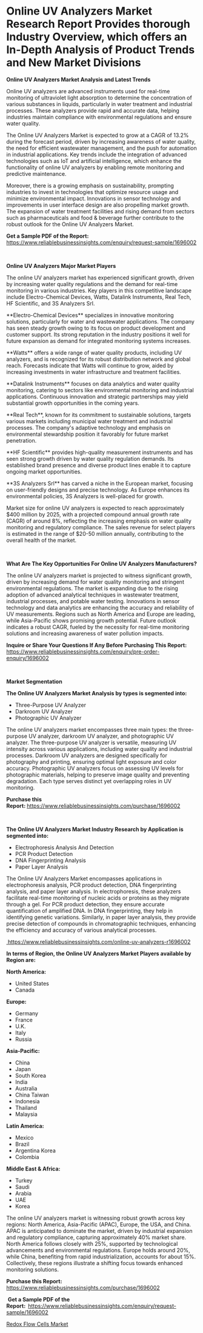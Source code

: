 <p><h1>Online UV Analyzers Market Research Report Provides thorough Industry Overview, which offers an In-Depth Analysis of Product Trends and New Market Divisions</h1></p><p><strong>Online UV Analyzers Market Analysis and Latest Trends</strong></p>
<p><p>Online UV analyzers are advanced instruments used for real-time monitoring of ultraviolet light absorption to determine the concentration of various substances in liquids, particularly in water treatment and industrial processes. These analyzers provide rapid and accurate data, helping industries maintain compliance with environmental regulations and ensure water quality.</p><p>The Online UV Analyzers Market is expected to grow at a CAGR of 13.2% during the forecast period, driven by increasing awareness of water quality, the need for efficient wastewater management, and the push for automation in industrial applications. Key trends include the integration of advanced technologies such as IoT and artificial intelligence, which enhance the functionality of online UV analyzers by enabling remote monitoring and predictive maintenance. </p><p>Moreover, there is a growing emphasis on sustainability, prompting industries to invest in technologies that optimize resource usage and minimize environmental impact. Innovations in sensor technology and improvements in user interface design are also propelling market growth. The expansion of water treatment facilities and rising demand from sectors such as pharmaceuticals and food & beverage further contribute to the robust outlook for the Online UV Analyzers Market.</p></p>
<p><strong>Get a Sample PDF of the Report:&nbsp;</strong> <a href="https://www.reliablebusinessinsights.com/enquiry/request-sample/1696002?utm_campaign=100&utm_medium=2&utm_source=Github&utm_content=ia&utm_term=08012025&utm_id=online-uv-analyzers">https://www.reliablebusinessinsights.com/enquiry/request-sample/1696002</a></p>
<p>&nbsp;</p>
<p><strong>Online UV Analyzers Major Market Players</strong></p>
<p><p>The online UV analyzers market has experienced significant growth, driven by increasing water quality regulations and the demand for real-time monitoring in various industries. Key players in this competitive landscape include Electro-Chemical Devices, Watts, Datalink Instruments, Real Tech, HF Scientific, and 3S Analyzers Srl.</p><p>**Electro-Chemical Devices** specializes in innovative monitoring solutions, particularly for water and wastewater applications. The company has seen steady growth owing to its focus on product development and customer support. Its strong reputation in the industry positions it well for future expansion as demand for integrated monitoring systems increases.</p><p>**Watts** offers a wide range of water quality products, including UV analyzers, and is recognized for its robust distribution network and global reach. Forecasts indicate that Watts will continue to grow, aided by increasing investments in water infrastructure and treatment facilities.</p><p>**Datalink Instruments** focuses on data analytics and water quality monitoring, catering to sectors like environmental monitoring and industrial applications. Continuous innovation and strategic partnerships may yield substantial growth opportunities in the coming years.</p><p>**Real Tech**, known for its commitment to sustainable solutions, targets various markets including municipal water treatment and industrial processes. The company's adaptive technology and emphasis on environmental stewardship position it favorably for future market penetration.</p><p>**HF Scientific** provides high-quality measurement instruments and has seen strong growth driven by water quality regulation demands. Its established brand presence and diverse product lines enable it to capture ongoing market opportunities.</p><p>**3S Analyzers Srl** has carved a niche in the European market, focusing on user-friendly designs and precise technology. As Europe enhances its environmental policies, 3S Analyzers is well-placed for growth.</p><p>Market size for online UV analyzers is expected to reach approximately $400 million by 2025, with a projected compound annual growth rate (CAGR) of around 8%, reflecting the increasing emphasis on water quality monitoring and regulatory compliance. The sales revenue for select players is estimated in the range of $20-50 million annually, contributing to the overall health of the market.</p></p>
<p>&nbsp;</p>
<p><strong>What Are The Key Opportunities For Online UV Analyzers Manufacturers?</strong></p>
<p><p>The online UV analyzers market is projected to witness significant growth, driven by increasing demand for water quality monitoring and stringent environmental regulations. The market is expanding due to the rising adoption of advanced analytical techniques in wastewater treatment, industrial processes, and potable water testing. Innovations in sensor technology and data analytics are enhancing the accuracy and reliability of UV measurements. Regions such as North America and Europe are leading, while Asia-Pacific shows promising growth potential. Future outlook indicates a robust CAGR, fueled by the necessity for real-time monitoring solutions and increasing awareness of water pollution impacts.</p></p>
<p><strong>Inquire or Share Your Questions If Any Before Purchasing This Report:</strong> <a href="https://www.reliablebusinessinsights.com/enquiry/pre-order-enquiry/1696002?utm_campaign=100&utm_medium=2&utm_source=Github&utm_content=ia&utm_term=08012025&utm_id=online-uv-analyzers">https://www.reliablebusinessinsights.com/enquiry/pre-order-enquiry/1696002</a></p>
<p>&nbsp;</p>
<p><strong>Market Segmentation</strong></p>
<p><strong>The Online UV Analyzers Market Analysis by types is segmented into:</strong></p>
<p><ul><li>Three-Purpose UV Analyzer</li><li>Darkroom UV Analyzer</li><li>Photographic UV Analyzer</li></ul></p>
<p><p>The online UV analyzers market encompasses three main types: the three-purpose UV analyzer, darkroom UV analyzer, and photographic UV analyzer. The three-purpose UV analyzer is versatile, measuring UV intensity across various applications, including water quality and industrial processes. Darkroom UV analyzers are designed specifically for photography and printing, ensuring optimal light exposure and color accuracy. Photographic UV analyzers focus on assessing UV levels for photographic materials, helping to preserve image quality and preventing degradation. Each type serves distinct yet overlapping roles in UV monitoring.</p></p>
<p><strong>Purchase this Report:&nbsp;</strong><a href="https://www.reliablebusinessinsights.com/purchase/1696002?utm_campaign=100&utm_medium=2&utm_source=Github&utm_content=ia&utm_term=08012025&utm_id=online-uv-analyzers">https://www.reliablebusinessinsights.com/purchase/1696002</a></p>
<p>&nbsp;</p>
<p><strong>The Online UV Analyzers Market Industry Research by Application is segmented into:</strong></p>
<p><ul><li>Electrophoresis Analysis And Detection</li><li>PCR Product Detection</li><li>DNA Fingerprinting Analysis</li><li>Paper Layer Analysis</li></ul></p>
<p><p>The Online UV Analyzers Market encompasses applications in electrophoresis analysis, PCR product detection, DNA fingerprinting analysis, and paper layer analysis. In electrophoresis, these analyzers facilitate real-time monitoring of nucleic acids or proteins as they migrate through a gel. For PCR product detection, they ensure accurate quantification of amplified DNA. In DNA fingerprinting, they help in identifying genetic variations. Similarly, in paper layer analysis, they provide precise detection of compounds in chromatographic techniques, enhancing the efficiency and accuracy of various analytical processes.</p></p>
<p><a href="https://www.reliablebusinessinsights.com/online-uv-analyzers-r1696002?utm_campaign=100&utm_medium=2&utm_source=Github&utm_content=ia&utm_term=08012025&utm_id=online-uv-analyzers">&nbsp;https://www.reliablebusinessinsights.com/online-uv-analyzers-r1696002</a></p>
<p><strong>In terms of Region, the Online UV Analyzers Market Players available by Region are:</strong></p>
<p>
    <p> <strong> North America: </strong>
        <ul>
            <li>United States</li>
            <li>Canada</li>
        </ul>
        </p> 
    <p> <strong> Europe: </strong>
        <ul>
            <li>Germany</li>
            <li>France</li>
            <li>U.K.</li>
            <li>Italy</li>
            <li>Russia</li>
        </ul>
        </p> 
    <p> <strong> Asia-Pacific: </strong>
        <ul>
            <li>China</li>
            <li>Japan</li>
            <li>South Korea</li>
            <li>India</li>
            <li>Australia</li>
            <li>China Taiwan</li>
            <li>Indonesia</li>
            <li>Thailand</li>
            <li>Malaysia</li>
        </ul>
        </p> 
    <p> <strong> Latin America: </strong>
        <ul>
            <li>Mexico</li>
            <li>Brazil</li>
            <li>Argentina Korea</li>
            <li>Colombia</li>
        </ul>
        </p> 
    <p> <strong> Middle East & Africa: </strong>
        <ul>
            <li>Turkey</li>
            <li>Saudi</li>
            <li>Arabia</li>
            <li>UAE</li>
            <li>Korea</li>
        </ul>
    </p>
    </p>
<p><p>The online UV analyzers market is witnessing robust growth across key regions: North America, Asia-Pacific (APAC), Europe, the USA, and China. APAC is anticipated to dominate the market, driven by industrial expansion and regulatory compliance, capturing approximately 40% market share. North America follows closely with 25%, supported by technological advancements and environmental regulations. Europe holds around 20%, while China, benefiting from rapid industrialization, accounts for about 15%. Collectively, these regions illustrate a shifting focus towards enhanced monitoring solutions.</p></p>
<p><strong>Purchase this Report: </strong><a href="https://www.reliablebusinessinsights.com/purchase/1696002?utm_campaign=100&utm_medium=2&utm_source=Github&utm_content=ia&utm_term=08012025&utm_id=online-uv-analyzers">https://www.reliablebusinessinsights.com/purchase/1696002</a></p>
<p>&nbsp;<strong>Get a Sample PDF of the Report:&nbsp;&nbsp;</strong><a href="https://www.reliablebusinessinsights.com/enquiry/request-sample/1696002?utm_campaign=100&utm_medium=2&utm_source=Github&utm_content=ia&utm_term=08012025&utm_id=online-uv-analyzers">https://www.reliablebusinessinsights.com/enquiry/request-sample/1696002</a></p>
<p><strong></strong></p>
<p><p><a href="https://github.com/janraimondo83/Market-Research-Report-List-1/blob/main/redox-flow-cells-market.md?utm_campaign=100&utm_medium=2&utm_source=Github&utm_content=ia&utm_term=08012025&utm_id=online-uv-analyzers">Redox Flow Cells Market</a></p></p>
